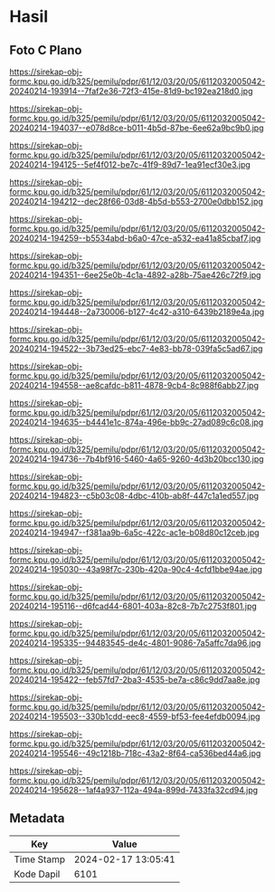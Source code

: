 # Hasil

## Foto C Plano

https://sirekap-obj-formc.kpu.go.id/b325/pemilu/pdpr/61/12/03/20/05/6112032005042-20240214-193914--7faf2e36-72f3-415e-81d9-bc192ea218d0.jpg

https://sirekap-obj-formc.kpu.go.id/b325/pemilu/pdpr/61/12/03/20/05/6112032005042-20240214-194037--e078d8ce-b011-4b5d-87be-6ee62a9bc9b0.jpg

https://sirekap-obj-formc.kpu.go.id/b325/pemilu/pdpr/61/12/03/20/05/6112032005042-20240214-194125--5ef4f012-be7c-41f9-89d7-1ea91ecf30e3.jpg

https://sirekap-obj-formc.kpu.go.id/b325/pemilu/pdpr/61/12/03/20/05/6112032005042-20240214-194212--dec28f66-03d8-4b5d-b553-2700e0dbb152.jpg

https://sirekap-obj-formc.kpu.go.id/b325/pemilu/pdpr/61/12/03/20/05/6112032005042-20240214-194259--b5534abd-b6a0-47ce-a532-ea41a85cbaf7.jpg

https://sirekap-obj-formc.kpu.go.id/b325/pemilu/pdpr/61/12/03/20/05/6112032005042-20240214-194351--6ee25e0b-4c1a-4892-a28b-75ae426c72f9.jpg

https://sirekap-obj-formc.kpu.go.id/b325/pemilu/pdpr/61/12/03/20/05/6112032005042-20240214-194448--2a730006-b127-4c42-a310-6439b2189e4a.jpg

https://sirekap-obj-formc.kpu.go.id/b325/pemilu/pdpr/61/12/03/20/05/6112032005042-20240214-194522--3b73ed25-ebc7-4e83-bb78-039fa5c5ad67.jpg

https://sirekap-obj-formc.kpu.go.id/b325/pemilu/pdpr/61/12/03/20/05/6112032005042-20240214-194558--ae8cafdc-b811-4878-9cb4-8c988f6abb27.jpg

https://sirekap-obj-formc.kpu.go.id/b325/pemilu/pdpr/61/12/03/20/05/6112032005042-20240214-194635--b4441e1c-874a-496e-bb9c-27ad089c6c08.jpg

https://sirekap-obj-formc.kpu.go.id/b325/pemilu/pdpr/61/12/03/20/05/6112032005042-20240214-194736--7b4bf916-5460-4a65-9260-4d3b20bcc130.jpg

https://sirekap-obj-formc.kpu.go.id/b325/pemilu/pdpr/61/12/03/20/05/6112032005042-20240214-194823--c5b03c08-4dbc-410b-ab8f-447c1a1ed557.jpg

https://sirekap-obj-formc.kpu.go.id/b325/pemilu/pdpr/61/12/03/20/05/6112032005042-20240214-194947--f381aa9b-6a5c-422c-ac1e-b08d80c12ceb.jpg

https://sirekap-obj-formc.kpu.go.id/b325/pemilu/pdpr/61/12/03/20/05/6112032005042-20240214-195030--43a98f7c-230b-420a-90c4-4cfd1bbe94ae.jpg

https://sirekap-obj-formc.kpu.go.id/b325/pemilu/pdpr/61/12/03/20/05/6112032005042-20240214-195116--d6fcad44-6801-403a-82c8-7b7c2753f801.jpg

https://sirekap-obj-formc.kpu.go.id/b325/pemilu/pdpr/61/12/03/20/05/6112032005042-20240214-195335--94483545-de4c-4801-9086-7a5affc7da96.jpg

https://sirekap-obj-formc.kpu.go.id/b325/pemilu/pdpr/61/12/03/20/05/6112032005042-20240214-195422--feb57fd7-2ba3-4535-be7a-c86c9dd7aa8e.jpg

https://sirekap-obj-formc.kpu.go.id/b325/pemilu/pdpr/61/12/03/20/05/6112032005042-20240214-195503--330b1cdd-eec8-4559-bf53-fee4efdb0094.jpg

https://sirekap-obj-formc.kpu.go.id/b325/pemilu/pdpr/61/12/03/20/05/6112032005042-20240214-195546--49c1218b-718c-43a2-8f64-ca536bed44a6.jpg

https://sirekap-obj-formc.kpu.go.id/b325/pemilu/pdpr/61/12/03/20/05/6112032005042-20240214-195628--1af4a937-112a-494a-899d-7433fa32cd94.jpg


## Metadata

| Key        | Value               |
| ---------- | ------------------- |
| Time Stamp | 2024-02-17 13:05:41 |
| Kode Dapil | 6101                |



